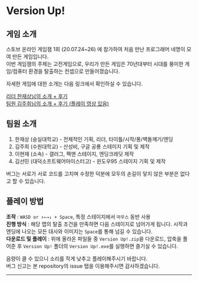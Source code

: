 # Version Up!

## 게임 소개

스토브 온라인 게임잼 1회 (20.07.24~26) 에 참가하여 처음 만난 프로그래머 네명이 모여 만든 게임입니다.  
이번 게임잼의 주제는 고전게임으로, 우리가 만든 게임은 70년대부터 시대를 풍미한 게임/컴퓨터 환경을 탈출하는 컨셉으로 만들어졌습니다.  

자세한 게임에 대한 소개는 다음 링크에서 확인하실 수 있습니다.  

[리더 한재상님의 소개 + 후기](https://page.onstove.com/indie/kr/view/5746398)  
[팀원 김주희님의 소개 + 후기 (플레이 영상 있음)](https://blog.naver.com/inki1030/222043271205)  

## 팀원 소개

1. 한재상 (숭실대학교) - 전체적인 기획, 리더, 타이틀/시작/퐁/벽돌깨기/엔딩
2. 김주희 (수원대학교) - 산성비, 구글 공룡 스테이지 기획 및 제작
3. 이현재 (소속) - 갤러그, 팩맨 스테이지, 엔딩크레딧 제작
4. 김선민 (대덕소프트웨어마이스터고) - 윈도우95 스테이지 기획 및 제작

버그는 서로가 서로 코드를 고치며 수정한 덕분에 모두의 손길이 닿지 않은 부분은 없다고 할 수 있습니다.

## 플레이 방법

__조작__ : `WASD or ↑←→↓ + Space`, 특정 스테이지에서 `마우스` 동반 사용  
__진행 방식__ : 해당 맵의 탈출 조건을 만족하면 다음 스테이지로 넘어가게 됩니다. 시작과 엔딩에 나오는 모든 대사와 이미지는 `Space`를 통해 넘길 수 있습니다.  
__다운로드 및 플레이__ : 위에 올라온 파일들 중 `Version Up!.zip`을 다운로드, 압축을 풀어준 후 `Version Up!` 폴더의 `Version Up!.exe`를 실행하면 즐기실 수 있습니다.  

음량이 클 수 있으니 소리를 작게 낮추고 플레이해주시기 바랍니다.  
버그 신고는 본 repository의 issue 탭을 이용해주시면 감사하겠습니다.

---

